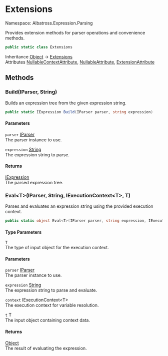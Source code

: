 # Extensions

Namespace: Albatross.Expression.Parsing

Provides extension methods for parser operations and convenience methods.

```csharp
public static class Extensions
```

Inheritance [Object](https://docs.microsoft.com/en-us/dotnet/api/system.object) → [Extensions](./albatross.expression.parsing.extensions.md)<br>
Attributes [NullableContextAttribute](https://docs.microsoft.com/en-us/dotnet/api/system.runtime.compilerservices.nullablecontextattribute), [NullableAttribute](https://docs.microsoft.com/en-us/dotnet/api/system.runtime.compilerservices.nullableattribute), [ExtensionAttribute](https://docs.microsoft.com/en-us/dotnet/api/system.runtime.compilerservices.extensionattribute)

## Methods

### **Build(IParser, String)**

Builds an expression tree from the given expression string.

```csharp
public static IExpression Build(IParser parser, string expression)
```

#### Parameters

`parser` [IParser](./albatross.expression.iparser.md)<br>
The parser instance to use.

`expression` [String](https://docs.microsoft.com/en-us/dotnet/api/system.string)<br>
The expression string to parse.

#### Returns

[IExpression](./albatross.expression.nodes.iexpression.md)<br>
The parsed expression tree.

### **Eval&lt;T&gt;(IParser, String, IExecutionContext&lt;T&gt;, T)**

Parses and evaluates an expression string using the provided execution context.

```csharp
public static object Eval<T>(IParser parser, string expression, IExecutionContext<T> context, T t)
```

#### Type Parameters

`T`<br>
The type of input object for the execution context.

#### Parameters

`parser` [IParser](./albatross.expression.iparser.md)<br>
The parser instance to use.

`expression` [String](https://docs.microsoft.com/en-us/dotnet/api/system.string)<br>
The expression string to parse and evaluate.

`context` IExecutionContext&lt;T&gt;<br>
The execution context for variable resolution.

`t` T<br>
The input object containing context data.

#### Returns

[Object](https://docs.microsoft.com/en-us/dotnet/api/system.object)<br>
The result of evaluating the expression.
